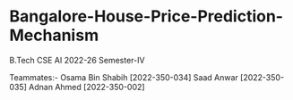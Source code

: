 # Bangalore-House-Price-Prediction-Mechanism

B.Tech CSE AI 2022-26
Semester-IV

Teammates:-
Osama Bin Shabih [2022-350-034]
Saad Anwar [2022-350-035]
Adnan Ahmed [2022-350-002]
